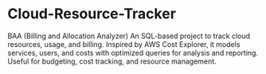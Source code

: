 # Cloud-Resource-Tracker
BAA (Billing and Allocation Analyzer) An SQL-based project to track cloud resources, usage, and billing. Inspired by AWS Cost Explorer, it models services, users, and costs with optimized queries for analysis and reporting. Useful for budgeting, cost tracking, and resource management.
